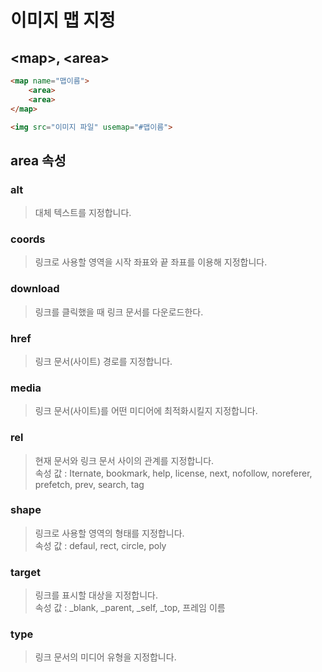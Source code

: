 # 이미지 맵 지정

## \<map>, \<area>

```html
<map name="맵이름">
    <area>
    <area>
</map>

<img src="이미지 파일" usemap="#맵이름">
```

## area 속성

### alt

> 대체 텍스트를 지정합니다.

### coords

> 링크로 사용할 영역을 시작 좌표와 끝 좌표를 이용해 지정합니다.

### download 
> 링크를 클릭했을 때 링크 문서를 다운로드한다.

### href

> 링크 문서(사이트) 경로를 지정합니다.

### media 

> 링크 문서(사이트)를 어떤 미디어에 최적화시킬지 지정합니다.

### rel

> 현재 문서와 링크 문서 사이의 관계를 지정합니다.<br>
> 속성 값 : Iternate, bookmark, help, license, next, nofollow, noreferer, prefetch, prev, search, tag

### shape 

> 링크로 사용할 영역의 형태를 지정합니다.<br>
> 속성 값 : defaul, rect, circle, poly

### target

> 링크를 표시할 대상을 지정합니다.<br>
> 속성 값 : _blank, _parent, _self, _top, 프레임 이름

### type

> 링크 문서의 미디어 유형을 지정합니다.